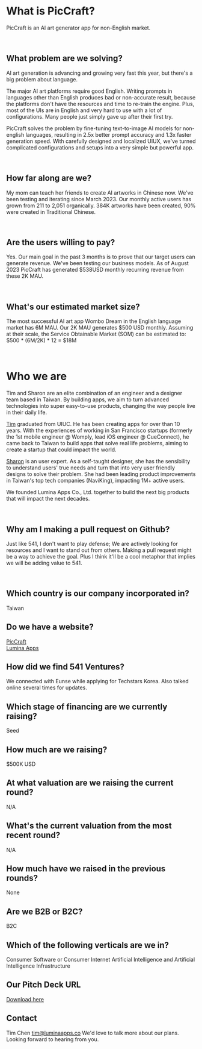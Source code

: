 # What is PicCraft?

PicCraft is an AI art generator app for non-English market.

<br/>

## What problem are we solving?

AI art generation is advancing and growing very fast this year, but there's a big problem about language.

The major AI art platforms require good English. Writing prompts in languages other than English produces bad or non-accurate result, because the platforms don't have the resources and time to re-train the engine. Plus, most of the UIs are in English and very hard to use with a lot of configurations. Many people just simply gave up after their first try.

PicCraft solves the problem by fine-tuning text-to-image AI models for non-english languages, resulting in 2.5x better prompt accuracy and 1.3x faster generation speed. With carefully designed and localized UIUX, we've turned complicated configurations and setups into a very simple but powerful app.

<br/>

## How far along are we?

My mom can teach her friends to create AI artworks in Chinese now.
We've been testing and iterating since March 2023. Our monthly active users has grown from 211 to 2,051 organically. 384K artworks have been created, 90% were created in Traditional Chinese.

<br/>

## Are the users willing to pay?

Yes. Our main goal in the past 3 months is to prove that our target users can generate revenue.
We've been testing our business models. As of August 2023 PicCraft has generated $538USD monthly recurring revenue from these 2K MAU.

<br/>

## What's our estimated market size?

The most successful AI art app Wombo Dream in the English language market has 6M MAU.
Our 2K MAU generates $500 USD monthly.
Assuming at their scale, the Service Obtainable Market (SOM) can be estimated to:
$500 * (6M/2K) * 12 = $18M

<br/>

# Who we are

Tim and Sharon are an elite combination of an engineer and a designer team based in Taiwan. By building apps, we aim to turn advanced technologies into super easy-to-use products, changing the way people live in their daily life.

[Tim](https://linkedin.com/in/timychen12) graduated from UIUC. He has been creating apps for over than 10 years. With the experiences of working in San Francisco startups (formerly the 1st mobile engineer @ Womply, lead iOS engineer @ CueConnect), he came back to Taiwan to build apps that solve real life problems, aiming to create a startup that could impact the world.

[Sharon](https://linkedin.com/in/sharonwu333) is an user expert. As a self-taught designer, she has the sensibility to understand users' true needs and turn that into very user friendly designs to solve their problem. She had been leading product improvements in Taiwan's top tech companies (NaviKing), impacting 1M+ active users.

We founded Lumina Apps Co., Ltd. together to build the next big products that will impact the next decades.

<br/>

## Why am I making a pull request on Github?

Just like 541, I don't want to play defense; We are actively looking for resources and I want to stand out from others. Making a pull request might be a way to achieve the goal. Plus I think it'll be a cool metaphor that implies we will be adding value to 541.

<br/>

## Which country is our company incorporated in?
Taiwan
<br/>

## Do we have a website?
[PicCraft](https://apps.apple.com/app/id1666809631)
<br/>
[Lumina Apps](https://luminaapps.co)
<br/>

## How did we find 541 Ventures?
We connected with Eunse while applying for Techstars Korea.
Also talked online several times for updates.
<br/>

## Which stage of financing are we currently raising?
Seed
<br/>

## How much are we raising?
$500K USD
<br/>

## At what valuation are we raising the current round?
N/A
<br/>

## What's the current valuation from the most recent round?
N/A
<br/>

## How much have we raised in the previous rounds?
None
<br/>

## Are we B2B or B2C?
B2C
<br/>

## Which of the following verticals are we in?
Consumer Software or Consumer Internet
Artificial Intelligence and Artificial Intelligence Infrastructure
<br/>

## Our Pitch Deck URL
[Download here](https://drive.google.com/file/d/150vbJIhxNsigoH80I5u09sTBVuw3gLSi/view?usp=share_link)
<br/>

## Contact

Tim Chen
[tim@luminaapps.co](mailto:tim@luminaapps.co)
We'd love to talk more about our plans. Looking forward to hearing from you.
<br/>
